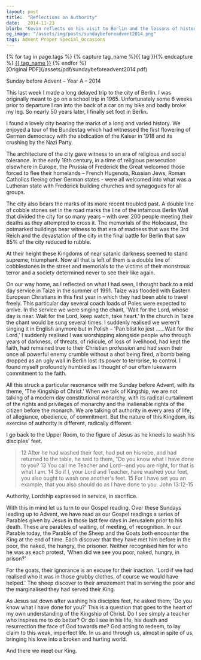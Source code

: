 ```yaml
---
layout: post
title:  "Reflections on Authority"
date:   2014-11-23
blurb: "Kevin reflects on his visit to Berlin and the lessons of history, contrasting the dark kingdoms of the past with the true Kingship of Christ. He draws parallels between the authority of oppressive regimes and the servant leadership exemplified by Jesus. The sermon culminates with the Parable of the Sheep and the Goats, urging us to recognize Christ in serving the marginalized."
og_image: "/assets/img/posts/sundaybeforeadvent2014.png"
tags: Advent Proper Special_Occasions
---    
```

<div class="tag-pills">
  {% for tag in page.tags %}
    {% capture tag_name %}{{ tag }}{% endcapture %}
    <a href="{{ site.baseurl }}/tag/{{ tag_name | slugify }}" class="tag-pill">{{ tag_name }}</a>
  {% endfor %}
</div>
[Original PDF](/assets/pdf/sundaybeforeadvent2014.pdf)

Sunday before Advent – Year A – 2014

This last week I made a long delayed trip to the city of Berlin. I was originally meant to go on a school trip in 1965. Unfortunately some 6 weeks prior to departure I ran into the back of a car on my bike and badly broke my leg. So nearly 50 years later, I finally set foot in Berlin.

I found a lovely city bearing the marks of a long and varied history. We enjoyed a tour of the Bundestag which had witnessed the first flowering of German democracy with the abdication of the Kaiser in 1918 and its crushing by the Nazi Party.

The architecture of the city gave witness to an era of religious and social tolerance. In the early 18th century, in a time of religious persecution elsewhere in Europe, the Prussia of Frederick the Great welcomed those forced to flee their homelands – French Hugenots, Russian Jews, Roman Catholics fleeing other German states - were all welcomed into what was a Lutheran state with Frederick building churches and synagogues for all groups.

The city also bears the marks of its more recent troubled past. A double line of cobble stones set in the road marks the line of the infamous Berlin Wall that divided the city for so many years – with over 200 people meeting their deaths as they attempted to cross it. The memorials of the Holocaust, the potmarked buildings bear witness to that era of madness that was the 3rd Reich and the devastation of the city in the final battle for Berlin that saw 85% of the city reduced to rubble.

At their height these Kingdoms of near satanic darkness seemed to stand supreme, triumphant. Now all that is left of them is a double line of cobblestones in the street and memorials to the victims of their monstrous terror and a society determined never to see their like again.

On our way home, as I reflected on what I had seen, I thought back to a mid day service in Taize in the summer of 1991. Taize was flooded with Eastern European Christians in this first year in which they had been able to travel freely. This particular day several coach loads of Poles were expected to arrive. In the service we were singing the chant, 'Wait for the Lord, whose day is near. Wait for the Lord, keep watch, take heart.' In the church in Taize the chant would be sung several times. I suddenly realised we weren't singing it in English anymore but in Polish – 'Pan blist ko jest ……Wait for the Lord,' I suddenly realised I was worshipping alongside people who through years of darkness, of threats, of ridicule, of loss of livelihood, had kept the faith, had remained true to their Christian profession and had seen their once all powerful enemy crumble without a shot being fired, a bomb being dropped as an ugly wall in Berlin lost its power to terrorise, to control. I found myself profoundly humbled as I thought of our often lukewarm commitment to the faith.

All this struck a particular resonance with me Sunday before Advent, with its theme, 'The Kingship of Christ.' When we talk of Kingship, we are not talking of a modern day constitutional monarchy, with its radical curtailment of the rights and privileges of monarchy and the inalienable rights of the citizen before the monarch. We are talking of authority in every area of life, of allegiance, obedience, of commitment. But the nature of this Kingdom, its exercise of authority is different, radically different.

I go back to the Upper Room, to the figure of Jesus as he kneels to wash his disciples' feet.

> 12 After he had washed their feet, had put on his robe, and had returned to the table, he said to them, "Do you know what I have done to you?
> 13 You call me Teacher and Lord--and you are right, for that is what I am. 14 So if I, your Lord and Teacher, have washed your feet, you also ought to wash one another's feet. 15 For I have set you an example, that you also should do as I have done to you. John 13:12-15

Authority, Lordship expressed in service, in sacrifice.

With this in mind let us turn to our Gospel reading. Over these Sundays leading up to Advent, we have read as our Gospel readings a series of Parables given by Jesus in those last few days in Jerusalem prior to his death. These are parables of waiting, of meeting, of recognition. In our Parable today, the Parable of the Sheep and the Goats both encounter the King at the end of time. Each discover that they have met him before in the poor, the naked, the hungry, the prisoner. Neither recognised him for who he was as each protest, 'When did we see you poor, naked, hungry, in prison?'

For the goats, their ignorance is an excuse for their inaction. 'Lord if we had realised who it was in those grubby clothes, of course we would have helped.' The sheep discover to their amazement that in serving the poor and the marginalised they had served their King.

As Jesus sat down after washing his disciples feet, he asked them; 'Do you know what I have done for you?' This is a question that goes to the heart of my own understanding of the Kingship of Christ. Do I see simply a teacher who inspires me to do better? Or do I see in his life, his death and resurrection the face of God towards me? God acting to redeem, to lay claim to this weak, imperfect life. In us and through us, almost in spite of us, bringing his love into a broken and hurting world.

And there we meet our King.
